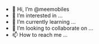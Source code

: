 - 👋 Hi, I’m @meemobiles
- 👀 I’m interested in ...
- 🌱 I’m currently learning ...
- 💞️ I’m looking to collaborate on ...
- 📫 How to reach me ...

<!---
meemobiles/meemobiles is a ✨ special ✨ repository because its `README.md` (this file) appears on your GitHub profile.
You can click the Preview link to take a look at your changes.
--->
